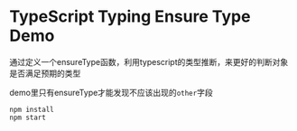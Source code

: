 TypeScript Typing Ensure Type Demo
===========================

通过定义一个ensureType函数，利用typescript的类型推断，来更好的判断对象是否满足预期的类型

demo里只有ensureType才能发现不应该出现的`other`字段

```
npm install
npm start
```
